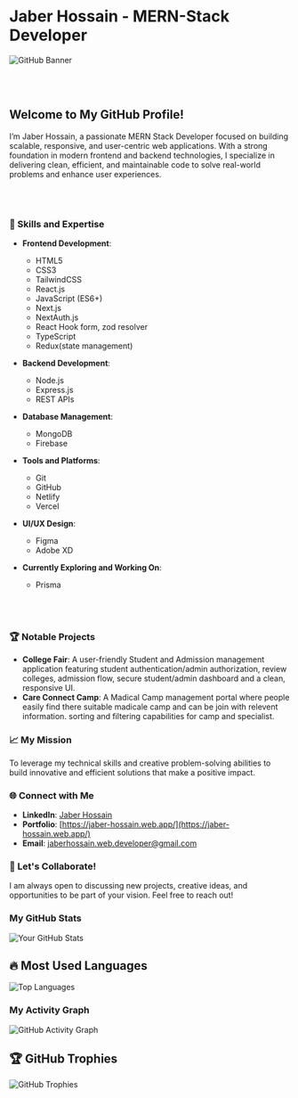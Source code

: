 # Jaber Hossain - MERN-Stack Developer

![GitHub Banner](https://i.ibb.co/chRHq4bv/Welcome.gif)

<br>
<br>

## Welcome to My GitHub Profile!

I’m Jaber Hossain, a passionate MERN Stack Developer focused on building scalable, responsive, and user-centric web applications. With a strong foundation in modern frontend and backend technologies, I specialize in delivering clean, efficient, and maintainable code to solve real-world problems and enhance user experiences.

<br>
<br>


### 🌟 Skills and Expertise
- **Frontend Development**: 
  - HTML5
  - CSS3
  - TailwindCSS
  - React.js
  - JavaScript (ES6+)
  - Next.js
  - NextAuth.js
  - React Hook form, zod resolver
  - TypeScript
  - Redux(state management)
    
- **Backend Development**: 
  - Node.js
  - Express.js
  - REST APIs
- **Database Management**: 
  - MongoDB
  - Firebase
- **Tools and Platforms**: 
  - Git
  - GitHub
  - Netlify
  - Vercel
- **UI/UX Design**: 
  - Figma
  - Adobe XD
- **Currently Exploring and Working On**:
  - Prisma
 

  <br>
  <br>
  <br>

### 🏆 Notable Projects
- **College Fair**: A user-friendly Student and Admission management application featuring student authentication/admin authorization, review colleges, admission flow, secure student/admin dashboard and a clean, responsive UI.
- **Care Connect Camp**: A Madical Camp management portal where people easily find there suitable madicale camp and can be join with relevent information. sorting and filtering capabilities for camp and specialist.

### 📈 My Mission
To leverage my technical skills and creative problem-solving abilities to build innovative and efficient solutions that make a positive impact.

### 🌐 Connect with Me
- **LinkedIn**: [Jaber Hossain](https://www.linkedin.com/in/developer--jaber/)
- **Portfolio**: [https://jaber-hossain.web.app/](https://jaber-hossain.web.app/)
- **Email**: [jaberhossain.web.developer@gmail.com](mailto:jaberhossain.web.developer@gmail.com)

### 🚀 Let's Collaborate!
I am always open to discussing new projects, creative ideas, and opportunities to be part of your vision. Feel free to reach out!


### My GitHub Stats
![Your GitHub Stats](https://github-readme-stats.vercel.app/api?username=Developer-Jaber&show_icons=true&theme=radical)


## 🔥 Most Used Languages
![Top Languages](https://github-readme-stats.vercel.app/api/top-langs/?username=Developer-Jaber&layout=compact&theme=radical)

### My Activity Graph
![GitHub Activity Graph](https://github-readme-activity-graph.vercel.app/graph?username=Developer-Jaber&theme=dracula)



## 🏆 GitHub Trophies
![GitHub Trophies](https://github-profile-trophy.vercel.app/?username=Developer-Jaber&theme=gruvbox)


